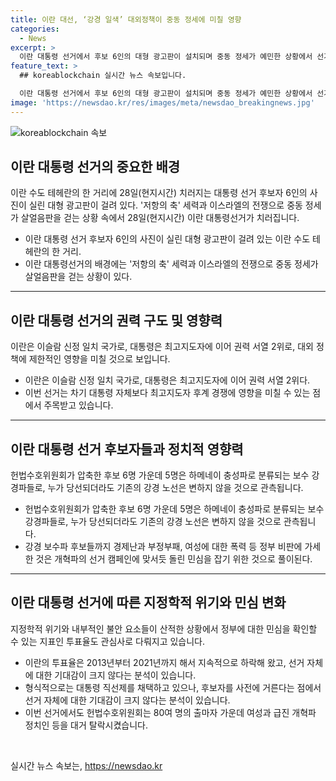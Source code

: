 ```yaml
---
title: 이란 대선, ‘강경 일색’ 대외정책이 중동 정세에 미칠 영향
categories:
  - News
excerpt: >
  이란 대통령 선거에서 후보 6인의 대형 광고판이 설치되며 중동 정세가 예민한 상황에서 선거가 치러집니다. 후임 대통령을 뽑기 위한 보궐선거로, 선출직인 대통령보다 비선출 최고지도자가 권력 1위인데, 이번 대선은 최고지도자 후계 경쟁에 영향을 줄 수 있습니다. 헌법수호위원회가 후보 6명을 승인했는데, 5명은 하메네이 충성파이고, 이들 중 누가 당선되든 이란의 강경 노선은 변하지 않을 것으로 예상됩니다. 대부분의 전문가들은 강경파가 당선될 가능성을 크게 보고 있습니다. 최근 강경 보수파 후보들도 정부 비판에 가세하며 등 돌린 민심을 잡기 위한 노력을 하고 있습니다.
feature_text: >
  ## koreablockchain 실시간 뉴스 속보입니다.

  이란 대통령 선거에서 후보 6인의 대형 광고판이 설치되며 중동 정세가 예민한 상황에서 선거가 치러집니다. 후임 대통령을 뽑기 위한 보궐선거로, 선출직인 대통령보다 비선출 최고지도자가 권력 1위인데, 이번 대선은 최고지도자 후계 경쟁에 영향을 줄 수 있습니다. 헌법수호위원회가 후보 6명을 승인했는데, 5명은 하메네이 충성파이고, 이들 중 누가 당선되든 이란의 강경 노선은 변하지 않을 것으로 예상됩니다. 대부분의 전문가들은 강경파가 당선될 가능성을 크게 보고 있습니다. 최근 강경 보수파 후보들도 정부 비판에 가세하며 등 돌린 민심을 잡기 위한 노력을 하고 있습니다.
image: 'https://newsdao.kr/res/images/meta/newsdao_breakingnews.jpg'
---
```


<p><img src="https://newsdao.kr/res/images/meta/newsdao_breakingnews.jpg" alt="koreablockchain 속보" /></p>

<h2 data-ke-size="size26">이란 대통령 선거의 중요한 배경</h2>

<p data-ke-size="size16">이란 수도 테헤란의 한 거리에  28일(현지시간) 치러지는 대통령 선거 후보자 6인의 사진이 실린 대형 광고판이 걸려 있다. '저항의 축' 세력과 이스라엘의 전쟁으로 중동 정세가 살얼음판을 걷는 상황 속에서 28일(현지시간) 이란 대통령선거가 치러집니다.</p>

<ul>
  <li>이란 대통령 선거 후보자 6인의 사진이 실린 대형 광고판이 걸려 있는 이란 수도 테헤란의 한 거리.</li>
  <li>이란 대통령선거의 배경에는 '저항의 축' 세력과 이스라엘의 전쟁으로 중동 정세가 살얼음판을 걷는 상황이 있다.</li>
</ul>

<hr>

<h2 data-ke-size="size26">이란 대통령 선거의 권력 구도 및 영향력</h2>

<p data-ke-size="size16">이란은 이슬람 신정 일치 국가로, 대통령은 최고지도자에 이어 권력 서열 2위로, 대외 정책에 제한적인 영향을 미칠 것으로 보입니다.</p>

<ul>
  <li>이란은 이슬람 신정 일치 국가로, 대통령은 최고지도자에 이어 권력 서열 2위다.</li>
  <li>이번 선거는 차기 대통령 자체보다 최고지도자 후계 경쟁에 영향을 미칠 수 있는 점에서 주목받고 있습니다.</li>
</ul>

<hr>

<h2 data-ke-size="size26">이란 대통령 선거 후보자들과 정치적 영향력</h2>

<p data-ke-size="size16">헌법수호위원회가 압축한 후보 6명 가운데 5명은 하메네이 충성파로 분류되는 보수 강경파들로, 누가 당선되더라도 기존의 강경 노선은 변하지 않을 것으로 관측됩니다.</p>

<ul>
  <li>헌법수호위원회가 압축한 후보 6명 가운데 5명은 하메네이 충성파로 분류되는 보수 강경파들로, 누가 당선되더라도 기존의 강경 노선은 변하지 않을 것으로 관측됩니다.</li>
  <li>강경 보수파 후보들까지 경제난과 부정부패, 여성에 대한 폭력 등 정부 비판에 가세한 것은 개혁파의 선거 캠페인에 맞서듯 돌린 민심을 잡기 위한 것으로 풀이된다.</li>
</ul>

<hr>

<h2 data-ke-size="size26">이란 대통령 선거에 따른 지정학적 위기와 민심 변화</h2>

<p data-ke-size="size16">지정학적 위기와 내부적인 불안 요소들이 산적한 상황에서 정부에 대한 민심을 확인할 수 있는 지표인 투표율도 관심사로 다뤄지고 있습니다.</p>

<ul>
  <li>이란의 투표율은 2013년부터 2021년까지 해서 지속적으로 하락해 왔고, 선거 자체에 대한 기대감이 크지 않다는 분석이 있습니다.</li>
  <li>형식적으로는 대통령 직선제를 채택하고 있으나, 후보자를 사전에 거른다는 점에서 선거 자체에 대한 기대감이 크지 않다는 분석이 있습니다.</li>
  <li>이번 선거에서도 헌법수호위원회는 80여 명의 출마자 가운데 여성과 급진 개혁파 정치인 등을 대거 탈락시켰습니다.</li>
</ul>

<p data-ke-size="size16">&nbsp;</p>
실시간 뉴스 속보는, <a href="https://newsdao.kr" rel="dofollow">https://newsdao.kr</a>


